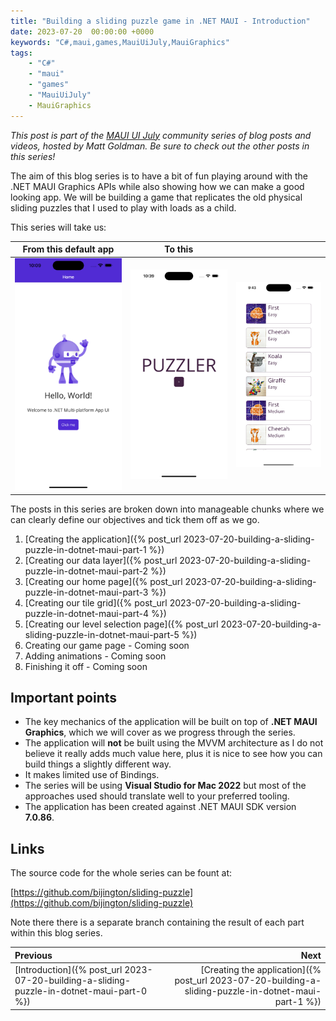 ```yaml
---
title: "Building a sliding puzzle game in .NET MAUI - Introduction"
date: 2023-07-20  00:00:00 +0000
keywords: "C#,maui,games,MauiUiJuly,MauiGraphics"
tags:
    - "C#"
    - "maui"
    - "games"
    - "MauiUiJuly"
    - MauiGraphics
---
```


*This post is part of the [MAUI UI July](https://goforgoldman.com/posts/maui-ui-july-23/) community series of blog posts and videos, hosted by Matt Goldman. Be sure to check out the other posts in this series!*

The aim of this blog series is to have a bit of fun playing around with the .NET MAUI Graphics APIs while also showing how we can make a good looking app. We will be building a game that replicates the old physical sliding puzzles that I used to play with loads as a child.

This series will take us:

From this default app             |  To this |  |
:-------------------------:|:-------------------------:|:--:|
![starting point](/images/2023-07-20-building-a-sliding-puzzle-in-dotnet-maui-part-0/app-starting-point.png)  |  ![result](/images/2023-07-20-building-a-sliding-puzzle-in-dotnet-maui-part-0/result-1.png) | ![result](/images/2023-07-20-building-a-sliding-puzzle-in-dotnet-maui-part-0/result-2.png) | ![result](/images/2023-07-20-building-a-sliding-puzzle-in-dotnet-maui-part-0/result-3.png)

The posts in this series are broken down into manageable chunks where we can clearly define our objectives and tick them off as we go.

1. [Creating the application]({% post_url 2023-07-20-building-a-sliding-puzzle-in-dotnet-maui-part-1 %})
2. [Creating our data layer]({% post_url 2023-07-20-building-a-sliding-puzzle-in-dotnet-maui-part-2 %})
3. [Creating our home page]({% post_url 2023-07-20-building-a-sliding-puzzle-in-dotnet-maui-part-3 %})
4. [Creating our tile grid]({% post_url 2023-07-20-building-a-sliding-puzzle-in-dotnet-maui-part-4 %})
5. [Creating our level selection page]({% post_url 2023-07-20-building-a-sliding-puzzle-in-dotnet-maui-part-5 %})
6. Creating our game page - Coming soon
7. Adding animations - Coming soon
8. Finishing it off - Coming soon

## Important points

- The key mechanics of the application will be built on top of **.NET MAUI Graphics**, which we will cover as we progress through the series.
- The application will **not** be built using the MVVM architecture as I do not believe it really adds much value here, plus it is nice to see how you can build things a slightly different way.
- It makes limited use of Bindings.
- The series will be using **Visual Studio for Mac 2022** but most of the approaches used should translate well to your preferred tooling.
- The application has been created against .NET MAUI SDK version **7.0.86**.

## Links

The source code for the whole series can be fount at:

[https://github.com/bijington/sliding-puzzle](https://github.com/bijington/sliding-puzzle)

Note there there is a separate branch containing the result of each part within this blog series.

Previous             |  Next
:-------------------------|-------------------------:
[Introduction]({% post_url 2023-07-20-building-a-sliding-puzzle-in-dotnet-maui-part-0 %}) | [Creating the application]({% post_url 2023-07-20-building-a-sliding-puzzle-in-dotnet-maui-part-1 %})
